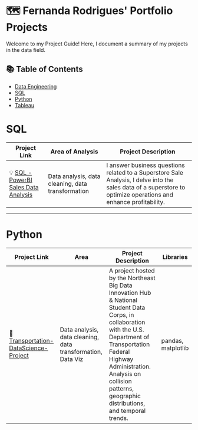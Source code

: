 # 🗺 Fernanda Rodrigues' Portfolio Projects

Welcome to my Project Guide! Here, I document a summary of my projects in the data field. 

## 📚 Table of Contents
- [Data Engineering](#data-engineering)
- [SQL](#sql)
- [Python](#python)
- [Tableau](#tableau)

# SQL

| Project Link | Area of Analysis | Project Description |
|---|---|---|
| 💡 [SQL - PowerBI Sales Data Analysis](https://github.com/feer-rodriguess90/SQL-PowerBI-Sales-Data-Analysis-Portfolio-Project)| Data analysis, data cleaning, data transformation | I answer business questions related to a Superstore Sale Analysis,  I delve into the sales data of a superstore to optimize operations and enhance profitability. |

***

# Python
| Project Link | Area | Project Description | Libraries |    
|---|---|---|---|
| 🚗 [Transportation-DataScience-Project](https://github.com/feer-rodriguess90/Transportation-DataScience-Project) | Data analysis, data cleaning, data transformation, Data Viz | A project hosted by the Northeast Big Data Innovation Hub & National Student Data Corps, in collaboration with the U.S. Department of Transportation Federal Highway Administration. Analysis on collision patterns, geographic distributions, and temporal trends. |  pandas, matplotlib |  
